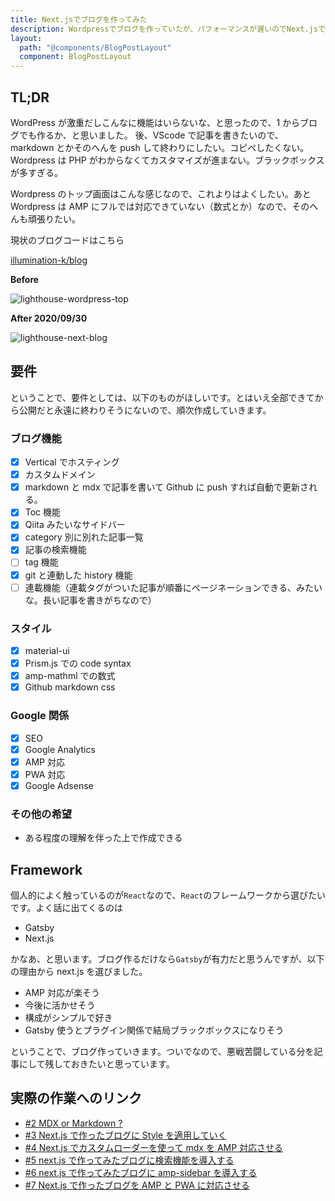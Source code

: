 ```yaml
---
title: Next.jsでブログを作ってみた
description: Wordpressでブログを作っていたが、パフォーマンスが遅いのでNext.jsで作り直した。ほしい要件、使うフレームワークの選定など。
layout:
  path: "@components/BlogPostLayout"
  component: BlogPostLayout
---
```


## TL;DR

WordPress が激重だしこんなに機能はいらないな、と思ったので、1 からブログでも作るか、と思いました。
後、VScode で記事を書きたいので、markdown とかそのへんを push して終わりにしたい。コピペしたくない。
Wordpress は PHP がわからなくてカスタマイズが進まない。ブラックボックスが多すぎる。

Wordpress のトップ画面はこんな感じなので、これよりはよくしたい。あと Wordpress は AMP にフルでは対応できていない（数式とか）なので、そのへんも頑張りたい。

現状のブログコードはこちら

[illumination-k/blog](https://github.com/illumination-k/blog)

**Before**

![lighthouse-wordpress-top](/images/lighthouse-wordpress-top.PNG)

**After 2020/09/30**

![lighthouse-next-blog](/images/lighthouse-nextblog-top.PNG)

## 要件

ということで、要件としては、以下のものがほしいです。とはいえ全部できてから公開だと永遠に終わりそうにないので、順次作成していきます。

### ブログ機能

- [x] Vertical でホスティング
- [x] カスタムドメイン
- [x] markdown と mdx で記事を書いて Github に push すれば自動で更新される。
- [x] Toc 機能
- [x] Qiita みたいなサイドバー
- [x] category 別に別れた記事一覧
- [x] 記事の検索機能
- [ ] tag 機能
- [x] git と連動した history 機能
- [ ] 連載機能（連載タグがついた記事が順番にページネーションできる、みたいな。長い記事を書きがちなので）

### スタイル

- [x] material-ui
- [x] Prism.js での code syntax
- [x] amp-mathml での数式
- [x] Github markdown css

### Google 関係

- [x] SEO
- [x] Google Analytics
- [x] AMP 対応
- [x] PWA 対応
- [x] Google Adsense

### その他の希望

- ある程度の理解を伴った上で作成できる

## Framework

個人的によく触っているのが`React`なので、`React`のフレームワークから選びたいです。よく話に出てくるのは

- Gatsby
- Next.js

かなあ、と思います。ブログ作るだけなら`Gatsby`が有力だと思うんですが、以下の理由から next.js を選びました。

- AMP 対応が楽そう
- 今後に活かせそう
- 構成がシンプルで好き
- Gatsby 使うとプラグイン関係で結局ブラックボックスになりそう

ということで、ブログ作っていきます。ついでなので、悪戦苦闘している分を記事にして残しておきたいと思っています。

## 実際の作業へのリンク

- [#2 MDX or Markdown ?](https://illumination-k.dev/posts/frontend/make_blog_2)
- [#3 Next.js で作ったブログに Style を適用していく](https://illumination-k.dev/posts/frontend/make_blog_3)
- [#4 Next.js でカスタムローダーを使って mdx を AMP 対応させる](https://illumination-k.dev/posts/frontend/make_blog_4)
- [#5 next.js で作ってみたブログに検索機能を導入する](https://illumination-k.dev/posts/frontend/make_blog_5)
- [#6 next.js で作ってみたブログに amp-sidebar を導入する](https://illumination-k.dev/posts/frontend/make_blog_6)
- [#7 Next.js で作ったブログを AMP と PWA に対応させる](https://illumination-k.dev/posts/frontend/make_blog_7)
